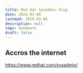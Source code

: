 ```yaml
---
title: Red Hat Sysadmin blog
date: 2024-03-06
lastmod: 2024-03-06
description: null
tags: bookmark
draft: false
---
```


## Accros the internet

https://www.redhat.com/sysadmin/